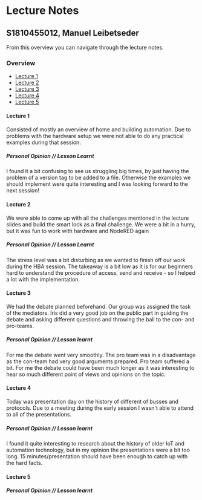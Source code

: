 # Lecture Notes
## S1810455012, Manuel Leibetseder

From this overview you can navigate through the lecture notes.


### Overview

- [Lecture 1](Lecture%201)
- [Lecture 2](Lecture%202)
- [Lecture 3](Lecture%203)
- [Lecture 4](Lecture%204)
- [Lecture 5](Lecture%205)

#### Lecture 1
Consisted of mostly an overview of home and building automation. Due to problems with the hardware setup we were not able to do any practical examples during that session.

##### Personal Opinion // Lesson Learnt
I found it a bit confusing to see us struggling big times, by just having the problem of a version tag to be added to a file. Otherwise the examples we should implement were quite interesting and I was looking forward to the next session!


#### Lecture 2
We were able to come up with all the challenges mentioned in the lecture slides and build the smart lock as a final challenge. We were a bit in a hurry, but it was fun to work with hardware and NodeRED again

##### Personal Opinion // Lesson Learnt
The stress level was a bit disturbing as we wanted to finish off our work during the HBA session. The takeaway is a bit low as it is for our beginners hard to understand the procedure of access, send and receive - so I helped a lot with the implementation.

#### Lecture 3
We had the debate planned beforehand. Our group was assigned the task of the mediators. Iris did a very good job on the public part in guiding the debate and asking different questions and throwing the ball to the con- and pro-teams.

##### Personal Opinion // Lesson learnt
For me the debate went very smoothly. The pro team was in a disadvantage as the con-team had very good arguments prepared. Pro team suffered a bit. For me the debate could have been much longer as it was interesting to hear so much different point of views and opinions on the topic.

#### Lecture 4
Today was presentation day on the history of different of busses and protocols. Due to a meeting during the early session I wasn't able to attend to all of the presentations.

##### Personal Opinion // Lesson learnt
I found it quite interesting to research about the history of older IoT and automation technology, but in my opinion the presentations were a bit too long. 15 minutes/presentation should have been enough to catch up with the hard facts.

#### Lecture 5
##### Personal Opinion // Lesson learnt